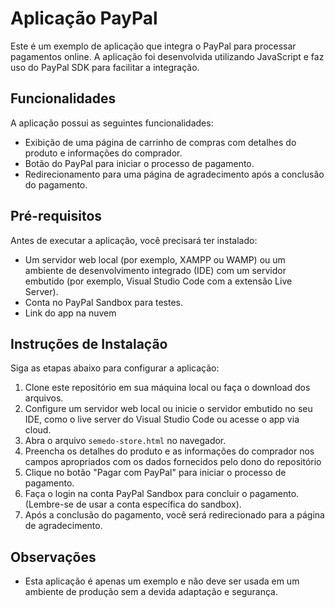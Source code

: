 # Aplicação PayPal

Este é um exemplo de aplicação que integra o PayPal para processar pagamentos online. A aplicação foi desenvolvida utilizando JavaScript e faz uso do PayPal SDK para facilitar a integração.

## Funcionalidades

A aplicação possui as seguintes funcionalidades:

-   Exibição de uma página de carrinho de compras com detalhes do produto e informações do comprador.
-   Botão do PayPal para iniciar o processo de pagamento.
-   Redirecionamento para uma página de agradecimento após a conclusão do pagamento.

## Pré-requisitos

Antes de executar a aplicação, você precisará ter instalado:

-   Um servidor web local (por exemplo, XAMPP ou WAMP) ou um ambiente de desenvolvimento integrado (IDE) com um servidor embutido (por exemplo, Visual Studio Code com a extensão Live Server).
-   Conta no PayPal Sandbox para testes.
-   Link do app na nuvem

## Instruções de Instalação

Siga as etapas abaixo para configurar a aplicação:

1.  Clone este repositório em sua máquina local ou faça o download dos arquivos.
2.  Configure um servidor web local ou inicie o servidor embutido no seu IDE, como o live server do Visual Studio Code ou acesse o app via cloud.
3.  Abra o arquivo `semedo-store.html` no navegador.
4.  Preencha os detalhes do produto e as informações do comprador nos campos apropriados com os dados fornecidos pelo dono do repositório
5.  Clique no botão "Pagar com PayPal" para iniciar o processo de pagamento.
6.  Faça o login na conta PayPal Sandbox para concluir o pagamento. (Lembre-se de usar a conta específica do sandbox).
7.  Após a conclusão do pagamento, você será redirecionado para a página de agradecimento.

## Observações

-   Esta aplicação é apenas um exemplo e não deve ser usada em um ambiente de produção sem a devida adaptação e segurança.
